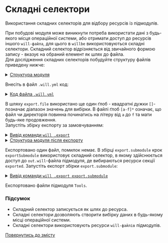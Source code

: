 # Складні селектори

Використання складних селекторів для відбору ресурсів із підмодулів.

При побудові модуля може виникнути потреба використати дані з будь-якого місця операційної системи, або  отримати доступ до ресурсів іншого `will-файла`, для цього в `willbe` використовуються складні селектори. Складний селектор відрізняється від звичайного формою запису - вказує на обраний елемент як шлях до файла.   
Для дослідження складних селекторів побудуйте структуру файлів приведену нижче:  

<details>
  <summary><u>Структура модуля</u></summary>

```
complexSelector
        ├── file
        │     ├── testing
        │     │      └── fileToExport
        │     └── temp        └── test.will.yml  
        │
        └── .will.yml

```

</details>

Внесіть в файл `.will.yml` код:  

<details>
    <summary><u>Код файла <code>.will.yml</code></u></summary>

```yaml
about :

  name : complexSelector
  description : 'To use complexSelector in will-file'
  version : 0.0.1

submodule : 
 
  Tools : git+https:///github.com/Wandalen/wTools.git/out/wTools#master

path :

  in : '.'
  out : 'out'
  export.file : './f*/t??????/[a-f]*/test.*'

step :

  exportFile :
    export : path::export.file
    tar : 0

  exportSubmodule :
    export : submodule::*/exported::*=1/reflector::exportedFiles*=1
    tar : 0

build :

  export.file :
    criterion :
      export : 1
      default : 1
    steps :
      - step::exportFile

  export.submodule :
    criterion :
      export : 1
    steps :
      - submodules.download
      - step::exportSubmodule

```

</details>

В шляху `export.file` використано ще один ґлоб - квадратні дужки `[]`- позначає діапазон значень для вибірки. В файлі ґлоб `[a-f]*` означає, що файл чи директорія повинна починатись на літеру від `а` до `f` та мати будь-яке продовження.   
Запустіть збірку експорту за замовчуванням:  

<details>
  <summary><u>Вивід команди <code>will .export</code></u></summary>
    
```
[user@user ~]$ will .export
...
Exporting module::complexSelector / build::export.file
   + Write out will-file /path_to_file/out/complexSelector.out.will.yml
   + Exported export.debug with 1 files in 1.984s
  Exported module::complexSelector / build::export.file in 2.059s

```

</details>
<details>
  <summary><u>Структура модуля після експорту</u></summary>

```
.
├── Debug
│     ├── testing
│     │      └── fileToExport
│     └── temp        └── test.will.yml 
├── out
│     └── complexSelector.out.will.yml
│
└── .will.yml

```

</details>

Експортовано один файл, помилок немає. В збірці `export.submodule` крок `exportSubmodule` використовує складний селектор, в якому здійснюється доступ до `out.will`-файла підмодуля, де вибираються ресурси секції `exported`. Запустіть експорт збірки `export.submodule`:

<details>
  <summary><u>Вивід команди <code>will .export export.submodule</code></u></summary>

```
[user@user ~]$ will .export
...
  Exporting module::complexSelector / build::export.submodule
     . Read : /path_to_file/.module/Tools/out/wTools.out.will.yml
     + module::Tools version master was downloaded in 13.710s
   + 1/1 submodule(s) of module::complexSelector were downloaded in 13.718s
   . Read : /path_to_file/out/complexSelector.out.will.yml
   . Read 1 will-files in 0.231s  
  
   + Write out will-file /path_to_file/out/complexSelector.out.will.yml
   + Exported export.submodule with 261 files in 3.741s
  Exported module::complexSelector / build::export.submodule in 3.895s

```

</details>

Експортовано файли підмодуля `Tools`.  

### Підсумок  
- Складний селектор записується як шлях до ресурса.
- Складні селектори дозволяють створити вибірку даних в будь-якому місці операційної системи.  
- Складні селектори використовують ресурси `will-файлів` підмодулів.  

[Повернутись до змісту](../README.md#tutorials)
